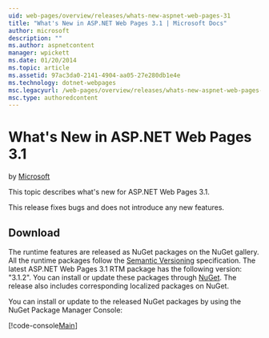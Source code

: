 ```yaml
---
uid: web-pages/overview/releases/whats-new-aspnet-web-pages-31
title: "What's New in ASP.NET Web Pages 3.1 | Microsoft Docs"
author: microsoft
description: ""
ms.author: aspnetcontent
manager: wpickett
ms.date: 01/20/2014
ms.topic: article
ms.assetid: 97ac3da0-2141-4904-aa05-27e280db1e4e
ms.technology: dotnet-webpages
msc.legacyurl: /web-pages/overview/releases/whats-new-aspnet-web-pages-31
msc.type: authoredcontent
---
```

What's New in ASP.NET Web Pages 3.1
====================
by [Microsoft](https://github.com/microsoft)

This topic describes what's new for ASP.NET Web Pages 3.1.

This release fixes bugs and does not introduce any new features.

<a id="download"></a>
## Download

The runtime features are released as NuGet packages on the NuGet gallery. All the runtime packages follow the [Semantic Versioning](http://semver.org/) specification. The latest ASP.NET Web Pages 3.1 RTM package has the following version: "3.1.2". You can install or update these packages through [NuGet](http://www.nuget.org/packages/Microsoft.AspNet.WebPages/). The release also includes corresponding localized packages on NuGet.

You can install or update to the released NuGet packages by using the NuGet Package Manager Console:

[!code-console[Main](whats-new-aspnet-web-pages-31/samples/sample1.cmd)]

